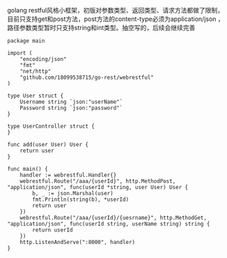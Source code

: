 golang restful风格小框架，初版对参数类型、返回类型、请求方法都做了限制，目前只支持get和post方法，post方法的content-type必须为application/json
，路径参数类型暂时只支持string和int类型。抽空写的，后续会继续完善
```
package main

import (
	"encoding/json"
	"fmt"
	"net/http"
	"github.com/18099538715/go-rest/webrestful"
)

type User struct {
	Username string `json:"userName"`
	Password string `json:"password"`
}

type UserController struct {
}

func add(user User) User {
	return user
}

func main() {
	handler := webrestful.Handler{}
	webrestful.Route("/aaa/{userId}", http.MethodPost, "application/json", func(userId *string, user User) User {
		b, _ := json.Marshal(user)
		fmt.Println(string(b), *userId)
		return user
	})
	webrestful.Route("/aaa/{userId}/{uesrname}", http.MethodGet, "application/json", func(userId string, userName string) string {
		return userId
	})
	http.ListenAndServe(":8000", handler)
}
```
